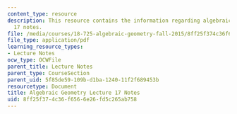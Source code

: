 ```yaml
---
content_type: resource
description: This resource contains the information regarding algebraic geometry lecture
  17 notes.
file: /media/courses/18-725-algebraic-geometry-fall-2015/8ff25f374c36f6566e26fd5c265ab758_MIT18_725F15_lec17.pdf
file_type: application/pdf
learning_resource_types:
- Lecture Notes
ocw_type: OCWFile
parent_title: Lecture Notes
parent_type: CourseSection
parent_uid: 5f85de59-109b-d1ba-1240-11f2f689453b
resourcetype: Document
title: Algebraic Geometry Lecture 17 Notes
uid: 8ff25f37-4c36-f656-6e26-fd5c265ab758
---
```

